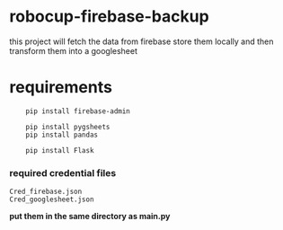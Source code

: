 # robocup-firebase-backup
 this project will fetch the data from firebase store them locally and then transform them into a googlesheet 

# requirements 
```
    pip install firebase-admin

    pip install pygsheets
    pip install pandas

    pip install Flask
```
### required credential files 
    Cred_firebase.json
    Cred_googlesheet.json

<b> put them in the same directory as main.py </b>